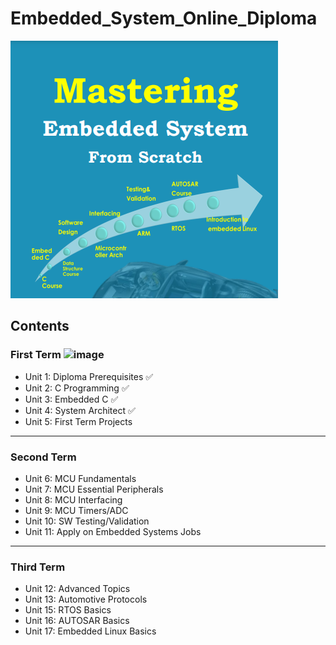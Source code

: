 # Embedded_System_Online_Diploma

![image][def]

[def]: EmbeddedSystemDiploma.png

## Contents

### First Term   ![image]( https://img.shields.io/badge/In_Progress-green)

- Unit 1: Diploma Prerequisites :white_check_mark:
- Unit 2: C Programming :white_check_mark:
- Unit 3: Embedded C :white_check_mark:
- Unit 4: System Architect :white_check_mark:
- Unit 5: First Term Projects

---

### Second Term 

- Unit 6: MCU Fundamentals
- Unit 7: MCU Essential Peripherals
- Unit 8: MCU Interfacing
- Unit 9: MCU Timers/ADC
- Unit 10: SW Testing/Validation
- Unit 11: Apply on Embedded Systems Jobs

---

### Third Term 

- Unit 12: Advanced Topics
- Unit 13: Automotive Protocols
- Unit 15: RTOS Basics
- Unit 16: AUTOSAR Basics
- Unit 17: Embedded Linux Basics
